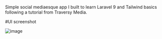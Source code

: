 Simple social mediaesque app I built to learn Laravel 9 and Tailwind basics following a tutorial from Traversy Media.

#UI screenshot

![image](https://user-images.githubusercontent.com/56200401/183285916-816d28f8-ae58-4a56-ad88-018ac86ab9be.png)
